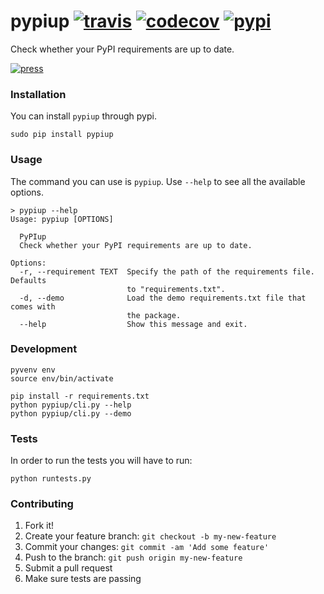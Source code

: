 # pypiup [![travis][travis-image]][travis-url] [![codecov][codecov-image]][codecov-url] [![pypi][pypi-image]][pypi-url]
Check whether your PyPI requirements are up to date.

[![press][press-image]][press-url]

### Installation
You can install `pypiup` through pypi.

    sudo pip install pypiup


### Usage
The command you can use is `pypiup`. Use `--help` to see all the available options.

    > pypiup --help
    Usage: pypiup [OPTIONS]

      PyPIup
      Check whether your PyPI requirements are up to date.

    Options:
      -r, --requirement TEXT  Specify the path of the requirements file. Defaults
                              to "requirements.txt".
      -d, --demo              Load the demo requirements.txt file that comes with
                              the package.
      --help                  Show this message and exit.


### Development

    pyvenv env
    source env/bin/activate

    pip install -r requirements.txt
    python pypiup/cli.py --help
    python pypiup/cli.py --demo


### Tests
In order to run the tests you will have to run:

    python runtests.py


### Contributing

1. Fork it!
2. Create your feature branch: `git checkout -b my-new-feature`
3. Commit your changes: `git commit -am 'Add some feature'`
4. Push to the branch: `git push origin my-new-feature`
5. Submit a pull request
6. Make sure tests are passing


[travis-image]: https://travis-ci.org/ekonstantinidis/pypiup.svg?branch=master
[travis-url]: https://travis-ci.org/ekonstantinidis/pypiup

[codecov-image]: https://codecov.io/github/ekonstantinidis/pypiup/coverage.svg?branch=master
[codecov-url]: https://codecov.io/github/ekonstantinidis/pypiup?branch=master

[pypi-image]: https://badge.fury.io/py/pypiup.svg
[pypi-url]: https://pypi.python.org/pypi/pypiup/

[press-image]: https://cloud.githubusercontent.com/assets/6333409/12076913/1f9454dc-b1b9-11e5-87c3-09a8570f21fc.png
[press-url]: https://github.com/ekonstantinidis/pypiup
